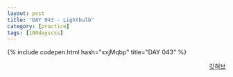 ```yaml
---
layout: post
title: "DAY 043 - Lightbulb"
category: [practice]
tags: [100dayscss]
---
```


{% include codepen.html hash="xxjMqbp" title="DAY 043" %}

<p align="right">
  <a href="https://github.com/mnmn092631/100daysCSS/tree/main/DAY%20043%20-%20Lightbulb" title="깃허브">깃허브</a>
</p>
